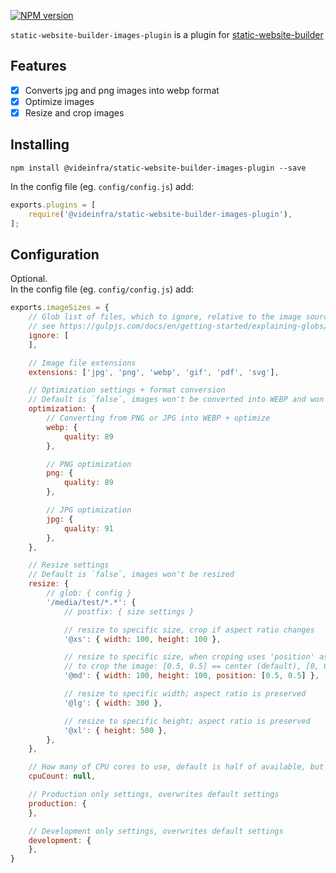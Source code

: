 [npm-url]: https://npmjs.org/package/@videinfra/static-website-builder-images-plugin
[npm-image]: http://img.shields.io/npm/v/@videinfra/static-website-builder-images-plugin.svg
[npm-parent]: https://www.npmjs.com/package/@videinfra/static-website-builder

[![NPM version][npm-image]][npm-url]

`static-website-builder-images-plugin` is a plugin for [static-website-builder][npm-parent]

## Features

- [x] Converts jpg and png images into webp format
- [x] Optimize images
- [x] Resize and crop images

## Installing

```
npm install @videinfra/static-website-builder-images-plugin --save
```

In the config file (eg. `config/config.js`) add:

```js
exports.plugins = [
    require('@videinfra/static-website-builder-images-plugin'),
];
```

## Configuration

Optional.  
In the config file (eg. `config/config.js`) add:

```js
exports.imageSizes = {
    // Glob list of files, which to ignore, relative to the image source folder
    // see https://gulpjs.com/docs/en/getting-started/explaining-globs/
    ignore: [
    ],

    // Image file extensions
    extensions: ['jpg', 'png', 'webp', 'gif', 'pdf', 'svg'],

    // Optimization settings + format conversion
    // Default is `false`, images won't be converted into WEBP and won't be optimized
    optimization: {
        // Converting from PNG or JPG into WEBP + optimize
        webp: {
            quality: 89
        },

        // PNG optimization
        png: {
            quality: 89
        },

        // JPG optimization
        jpg: {
            quality: 91
        },
    },

    // Resize settings
    // Default is `false`, images won't be resized
    resize: {
        // glob: { config }
        '/media/test/*.*': {
            // postfix: { size settings }

            // resize to specific size, crop if aspect ratio changes
            '@xs': { width: 100, height: 100 },

            // resize to specific size, when croping uses 'position' as a center point around which
            // to crop the image: [0.5, 0.5] == center (default), [0, 0] == left top corner
            '@md': { width: 100, height: 100, position: [0.5, 0.5] },

            // resize to specific width; aspect ratio is preserved
            '@lg': { width: 300 },

            // resize to specific height; aspect ratio is preserved
            '@xl': { height: 500 },
        },
    },

    // How many of CPU cores to use, default is half of available, but at least 3 if they are available
    cpuCount: null,

    // Production only settings, overwrites default settings
    production: {
    },

    // Development only settings, overwrites default settings
    development: {
    },
}
```


[npm-url]: https://npmjs.org/package/@videinfra/static-website-builder-images-plugin
[npm-image]: http://img.shields.io/npm/v/@videinfra/static-website-builder-images-plugin.svg
[npm-parent]: https://www.npmjs.com/package/@videinfra/static-website-builder
